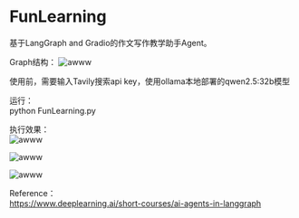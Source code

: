 # FunLearning
基于LangGraph and Gradio的作文写作教学助手Agent。  

Graph结构：
![awww](./images/flow.jpg)

使用前，需要输入Tavily搜索api key，使用ollama本地部署的qwen2.5:32b模型  

运行：  
python FunLearning.py 

执行效果：  
![awww](./images/gui_1.jpg)

![awww](./images/gui_2.jpg)

![awww](./images/gui_3.jpg)

Reference：  
https://www.deeplearning.ai/short-courses/ai-agents-in-langgraph  

